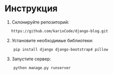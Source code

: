 # Инструкция

1. Склонируйте репозиторий:

```bash
   https://github.com/karixCode/django-blog.git
```

2. Установите необходимые библиотеки:

```bash
    pip install django django-bootstrap4 pillow
```

3. Запустите сервер:

```bash
    python manage.py runserver
```
